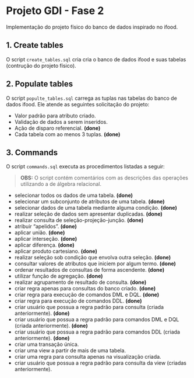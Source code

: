 # Projeto GDI - Fase 2

Implementação do projeto físico do banco de dados inspirado no ifood.

## 1. Create tables

O script `create_tables.sql` cria cria o banco de dados ifood e suas tabelas (contrução do projeto físico).

## 2. Populate tables

O script `populte_tables.sql` carrega as tuplas nas tabelas do banco de dados ifood. Ele atende as seguintes solicitação do projeto:

- Valor padrão para atributo criado.
- Validação de dados a serem inseridos.
- Ação de disparo referencial. **(done)**
- Cada tabela com ao menos 3 tuplas. **(done)**

## 3. Commands

O script `commands.sql` executa as procedimentos listadas a seguir:

>**OBS:** O script contém comentários com as descrições das operações utilizando a de álgebra relacional.

- selecionar todos os dados de uma tabela. **(done)**
- selecionar um subconjunto de atributos de uma tabela. **(done)**
- selecionar dados de uma tabela mediante alguma condição. **(done)**
- realizar seleção de dados sem apresentar duplicadas. **(done)**
- realizar consulta de seleção-projeção-junção. **(done)**
- atribuir “apelidos”. **(done)**
- aplicar união. **(done)**
- aplicar interseção. **(done)**
- aplicar diferença. **(done)**
- aplicar produto cartesiano. **(done)**
- realizar seleção sob condição que envolva outra seleção. **(done)**
- consultar valores de atributos que iniciem por algum termo. **(done)**
- ordenar resultados de consultas de forma ascendente. **(done)**
- utilizar função de agregação. **(done)**
- realizar agrupamento de resultado de consulta. **(done)**
- criar regra apenas para consultas do banco criado. **(done)**
- criar regra para execução de comandos DML e DQL. **(done)**
- criar regra para execução de comandos DDL. **(done)**
- criar usuário que possua a regra padrão para consulta (criada anteriormente). **(done)**
- criar usuário que possua a regra padrão para comandos DML e DQL (criada anteriormente). **(done)**
- criar usuário que possua a regra padrão para comandos DDL (criada anteriormente). **(done)**
- criar uma transação única.
- criar uma view a partir de mais de uma tabela.
- criar uma regra para consulta apenas na visualização criada.
- criar usuário que possua a regra padrão para consulta da view (criadas anteriormente).
